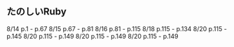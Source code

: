 ## たのしいRuby
8/14 p.1 - p.67
8/15 p.67 - p.81
8/16 p.81 - p.115
8/18 p.115 - p.134
8/20 p.115 - p.145
8/20 p.115 - p.149
8/20 p.115 - p.149
8/20 p.115 - p.149
